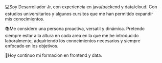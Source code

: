 💻Soy Desarrollador Jr, con experiencia en java/backend y data/cloud. Con estudios universitarios y algunos cursitos que me han permitido expandir mis conocimientos.

📚Me considero una persona proactiva, versatil y dinámica. Pretendo siempre estar a la altura en cada area en la que me he introducido laboralmente, adquiriendo los conocimientos necesarios y siempre enfocado en los objetivos.

🎯Hoy continuo mi formacion en frontend y data.
